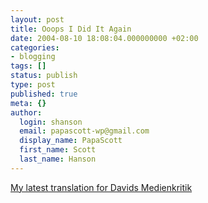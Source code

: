 ```yaml
---
layout: post
title: Ooops I Did It Again
date: 2004-08-10 18:08:04.000000000 +02:00
categories:
- blogging
tags: []
status: publish
type: post
published: true
meta: {}
author:
  login: shanson
  email: papascott-wp@gmail.com
  display_name: PapaScott
  first_name: Scott
  last_name: Hanson
---
```

<p><a href="http://medienkritik.typepad.com/blog/2004/08/im_zweifel_soli.html" title="Davids Medienkritik: Candlelight Vigils and Mourning in Solidarity / Lichterketten und solidarische Trauer">My latest translation for Davids Medienkritik</a></p>
